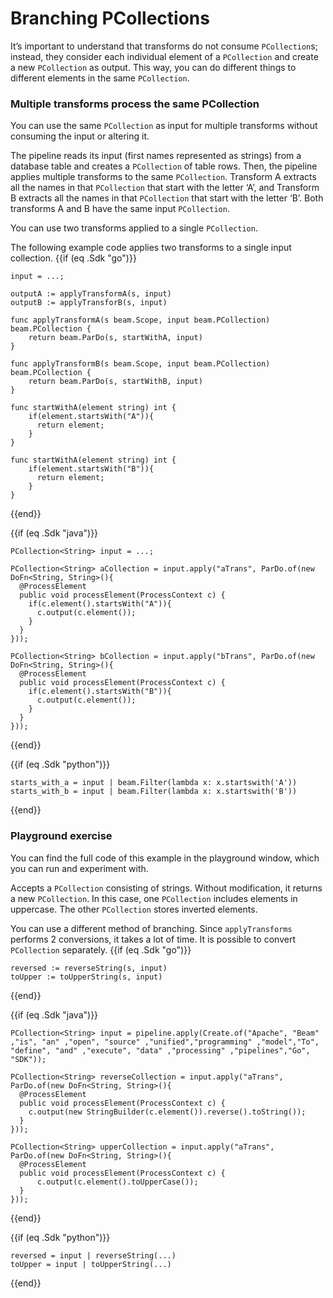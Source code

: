 <!--
Licensed under the Apache License, Version 2.0 (the "License");
you may not use this file except in compliance with the License.
You may obtain a copy of the License at
http://www.apache.org/licenses/LICENSE-2.0
Unless required by applicable law or agreed to in writing, software
distributed under the License is distributed on an "AS IS" BASIS,
WITHOUT WARRANTIES OR CONDITIONS OF ANY KIND, either express or implied.
See the License for the specific language governing permissions and
limitations under the License.
-->
# Branching PCollections

It’s important to understand that transforms do not consume `PCollection`s; instead, they consider each individual element of a `PCollection` and create a new `PCollection` as output. This way, you can do different things to different elements in the same `PCollection`.

### Multiple transforms process the same PCollection

You can use the same `PCollection` as input for multiple transforms without consuming the input or altering it.

The pipeline reads its input (first names represented as strings) from a database table and creates a `PCollection` of table rows. Then, the pipeline applies multiple transforms to the same `PCollection`. Transform A extracts all the names in that `PCollection` that start with the letter ‘A’, and Transform B extracts all the names in that `PCollection` that start with the letter ‘B’. Both transforms A and B have the same input `PCollection`.

You can use two transforms applied to a single `PCollection`.

The following example code applies two transforms to a single input collection.
{{if (eq .Sdk "go")}}
```
input = ...;

outputA := applyTransformA(s, input)
outputB := applyTransforB(s, input)

func applyTransformA(s beam.Scope, input beam.PCollection) beam.PCollection {
	return beam.ParDo(s, startWithA, input)
}

func applyTransformB(s beam.Scope, input beam.PCollection) beam.PCollection {
	return beam.ParDo(s, startWithB, input)
}

func startWithA(element string) int {
	if(element.startsWith("A")){
      return element;
    }
}

func startWithA(element string) int {
	if(element.startsWith("B")){
      return element;
    }
}
```
{{end}}

{{if (eq .Sdk "java")}}
```
PCollection<String> input = ...;

PCollection<String> aCollection = input.apply("aTrans", ParDo.of(new DoFn<String, String>(){
  @ProcessElement
  public void processElement(ProcessContext c) {
    if(c.element().startsWith("A")){
      c.output(c.element());
    }
  }
}));

PCollection<String> bCollection = input.apply("bTrans", ParDo.of(new DoFn<String, String>(){
  @ProcessElement
  public void processElement(ProcessContext c) {
    if(c.element().startsWith("B")){
      c.output(c.element());
    }
  }
}));
```
{{end}}

{{if (eq .Sdk "python")}}
```
starts_with_a = input | beam.Filter(lambda x: x.startswith('A'))
starts_with_b = input | beam.Filter(lambda x: x.startswith('B'))
```
{{end}}

### Playground exercise

You can find the full code of this example in the playground window, which you can run and experiment with.

Accepts a `PCollection` consisting of strings. Without modification, it returns a new `PCollection`. In this case, one `PCollection` includes elements in uppercase. The other `PCollection` stores inverted elements.

You can use a different method of branching. Since `applyTransforms` performs 2 conversions, it takes a lot of time. It is possible to convert `PCollection` separately.
{{if (eq .Sdk "go")}}
```
reversed := reverseString(s, input)
toUpper := toUpperString(s, input)
```
{{end}}

{{if (eq .Sdk "java")}}
```
PCollection<String> input = pipeline.apply(Create.of("Apache", "Beam" ,"is", "an" ,"open", "source" ,"unified","programming" ,"model","To", "define", "and" ,"execute", "data" ,"processing" ,"pipelines","Go", "SDK"));

PCollection<String> reverseCollection = input.apply("aTrans", ParDo.of(new DoFn<String, String>(){
  @ProcessElement
  public void processElement(ProcessContext c) {
    c.output(new StringBuilder(c.element()).reverse().toString());
  }
}));

PCollection<String> upperCollection = input.apply("aTrans", ParDo.of(new DoFn<String, String>(){
  @ProcessElement
  public void processElement(ProcessContext c) {
      c.output(c.element().toUpperCase());
  }
}));
```
{{end}}

{{if (eq .Sdk "python")}}
```
reversed = input | reverseString(...)
toUpper = input | toUpperString(...)
```
{{end}}
